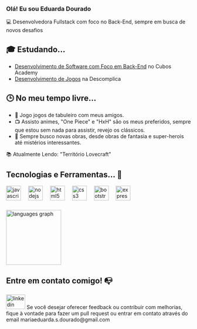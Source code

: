 
### Olá! Eu sou Eduarda Dourado 

💻 Desenvolvedora Fullstack com foco no Back-End, sempre em busca de novos desafios


## 🎓 Estudando...
- [Desenvolvimento de Software com Foco em Back-End](https://www.linkedin.com/in/cubos-academy-459042223?originalSubdomain=br) no Cubos Academy
- [Desenvolvimento de Jogos](https://descomplica.com.br/) na Descomplica

## 🕒 No meu tempo livre... 
- 🧙‍ Jogo jogos de tabuleiro com meus amigos. 
- 📺 Assisto animes, "One Piece" e "HxH" são os meus preferidos, sempre que estou sem nada para assistir, revejo os clássicos.
- 🚀 Sempre busco novas obras, desde obras de fantasia e super-herois até mistérios interessantes.

 📚 Atualmente Lendo: "Território Lovecraft"

## Tecnologias e Ferramentas... 🧩
<div align="left">
  <img src="https://cdn.jsdelivr.net/gh/devicons/devicon/icons/javascript/javascript-original.svg" height="40" alt="javascript logo"  />
  <img width="12" />
  <img src="https://cdn.jsdelivr.net/gh/devicons/devicon/icons/nodejs/nodejs-original.svg" height="40" alt="nodejs logo"  />
  <img width="12" />
  <img src="https://cdn.jsdelivr.net/gh/devicons/devicon/icons/html5/html5-original.svg" height="40" alt="html5 logo"  />
  <img width="12" />
  <img src="https://cdn.jsdelivr.net/gh/devicons/devicon/icons/css3/css3-original.svg" height="40" alt="css3 logo"  />
  <img width="12" />
  <img src="https://cdn.jsdelivr.net/gh/devicons/devicon/icons/bootstrap/bootstrap-original.svg" height="40" alt="bootstrap logo"  />
  <img width="12" />
  <img src="https://cdn.jsdelivr.net/gh/devicons/devicon/icons/express/express-original.svg" height="40" alt="express logo"  />
</div>

###

<div align="left">
  <img src="https://github-readme-stats.vercel.app/api/top-langs?username=medourado&locale=en&hide_title=false&layout=compact&card_width=320&langs_count=5&theme=dracula&hide_border=false&order=2" height="150" alt="languages graph"  />
</div>

###

## Entre em contato comigo! 📭
<div align="left">
  <a href="https://www.linkedin.com/in/maria-eduarda-dourado-8a11b1186/" target="_blank"><img src="https://raw.githubusercontent.com/maurodesouza/profile-readme-generator/master/src/assets/icons/social/linkedin/default.svg" width="52" height="40" alt="linkedin logo"  /></a>  
 Se você desejar oferecer feedback ou contribuir com melhorias, fique à vontade para fazer um pull request ou entrar em contato através do email mariaeduarda.s.dourado@gmail.com
</div>





